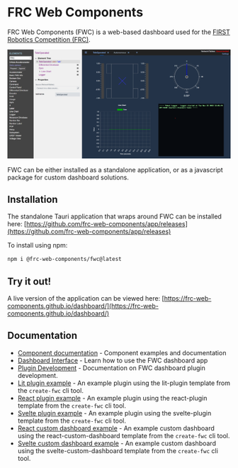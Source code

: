 # FRC Web Components

FRC Web Components (FWC) is a web-based dashboard used for the [FIRST Robotics Competition (FRC)](https://www.firstinspires.org/robotics/frc).

![dashboard image](./docs/images/dashboard.png)

FWC can be either installed as a standalone application, or as a javascript package for custom dashboard solutions.

## Installation

The standalone Tauri application that wraps around FWC can be installed here: [https://github.com/frc-web-components/app/releases](https://github.com/frc-web-components/app/releases)

To install using npm:

```bash
npm i @frc-web-components/fwc@latest
```

## Try it out!

A live version of the application can be viewed here: [https://frc-web-components.github.io/dashboard/](https://frc-web-components.github.io/dashboard/)

## Documentation

- [Component documentation](https://frc-web-components.github.io/storybook) - Component examples and documentation
- [Dashboard Interface](/docs/dashboard.md) - Learn how to use the FWC dashboard app
- [Plugin Development](/docs/plugins.md) - Documentation on FWC dashboard plugin development.
- [Lit plugin example](/examples/lit-plugin/README.md) - An example plugin using the lit-plugin template from the `create-fwc` cli tool.
- [React plugin example](/examples/react-plugin/README.md) - An example plugin using the react-plugin template from the `create-fwc` cli tool.
- [Svelte plugin example](/examples/svelte-plugin/README.md) - An example plugin using the svelte-plugin template from the `create-fwc` cli tool.
- [React custom dashboard example](/examples/react-custom-dashboard/README.md) - An example custom dashboard using the react-custom-dashboard template from the `create-fwc` cli tool.
- [Svelte custom dashboard example](/examples/svelte-custom-dashboard/README.md) - An example custom dashboard using the svelte-custom-dashboard template from the `create-fwc` cli tool.